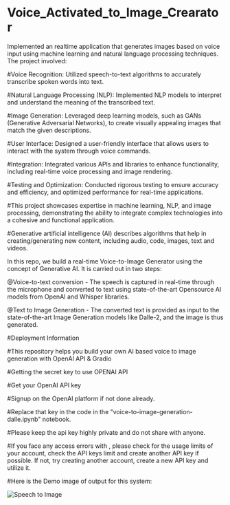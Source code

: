 # Voice_Activated_to_Image_Crearator

Implemented an realtime application that generates images based on voice input using machine learning and natural language processing techniques. The project involved:

#Voice Recognition: Utilized speech-to-text algorithms to accurately transcribe spoken words into text.

#Natural Language Processing (NLP): Implemented NLP models to interpret and understand the meaning of the transcribed text.

#Image Generation: Leveraged deep learning models, such as GANs (Generative Adversarial Networks), to create visually appealing images that match the given descriptions.

#User Interface: Designed a user-friendly interface that allows users to interact with the system through voice commands.

#Integration: Integrated various APIs and libraries to enhance functionality, including real-time voice processing and image rendering.

#Testing and Optimization: Conducted rigorous testing to ensure accuracy and efficiency, and optimized performance for real-time applications.

#This project showcases expertise in machine learning, NLP, and image processing, demonstrating the ability to integrate complex technologies into a cohesive and functional application.

#Generative artificial intelligence (AI) describes algorithms that help in creating/generating new content, including audio, code, images, text and videos. 

In this repo, we build a real-time Voice-to-Image Generator using the concept of Generative AI. It is carried out in two steps:

@Voice-to-text conversion - The speech is captured in real-time through the microphone and converted to text using state-of-the-art Opensource AI models from OpenAI and Whisper libraries.
 
@Text to Image Generation - The converted text is provided as input to the state-of-the-art Image Generation models like Dalle-2, and the image is thus generated.

#Deployment Information

#This repository helps you build your own AI based voice to image generation with OpenAI API & Gradio

#Getting the secret key to use OPENAI API

#Get your OpenAI API key 

#Signup on the OpenAI platform if not done already.

#Replace that key in the code in the "voice-to-image-generation-dalle.ipynb" notebook.

#Please keep the api key highly private and do not share with anyone.

#If you face any access errors with , please check for the usage limits of your account, check the API keys limit and create another API key if possible. If not, try creating another account, create a new API key and utilize it.

#Here is the Demo image of output for this system:

![Speech to Image](https://github.com/psankarmidhil/Voice_Activated_Image_Creator/assets/111223199/003e80c4-755f-4ff6-9d78-a57b90d0d79b)

